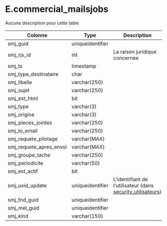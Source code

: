 # E.commercial_mailsjobs

Aucune description pour cette table

Colonne|Type|Description
---|---|---
smj_guid|uniqueidentifier|
smj_rjs_id|int|La raison juridique concernée 
smj_ts|timestamp|
smj_type_destinataire|char|
smj_libelle|varchar(250)|
smj_sujet|varchar(250)|
smj_est_html|bit|
smj_type|varchar(3)|
smj_origine|varchar(3)|
smj_pieces_jointes|varchar(250)|
smj_to_email|varchar(250)|
smj_requete_pilotage|varchar(MAX)|
smj_requete_apres_envoi|varchar(MAX)|
smj_groupe_tache|varchar(250)|
smj_periodicite|varchar(50)|
smj_est_actif|bit|
smj_uxid_update|uniqueidentifier|L'identifiant de l'utilisateur (dans [security_utilisateurs](generated_security_utilisateurs.md)) 
smj_fnd_guid|uniqueidentifier|
smj_mel_guid|uniqueidentifier|
smj_kind|varchar(150)|
